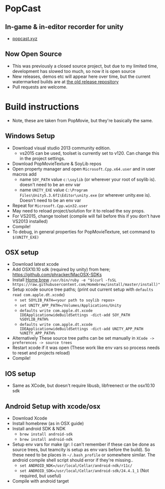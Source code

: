 PopCast
=============================================

In-game & in-editor recorder for unity
---------------------------------------------
+ [popcast.xyz](http://www.popcast.xyz)

Now Open Source
---------------------------------------------
+ This was previously a closed source project, but due to my limited time, development has slowed too much, so now it is open source
+ New releases, demos etc will appear here over time, but the current watermarked builds are at [the old release repository](https://github.com/NewChromantics/PopCast_Release/releases)
+ Pull requests are welcome.

Build instructions
===========================
+ Note, these are taken from PopMovie, but they're basically the same.

Windows Setup
---------------------------------------------
- Download visual studio 2013 community edition.
  - vs2015 can be used, toolset is currently set to v120. Can change this in the project settings.
- Download PopMovieTexture & SoyLib repos
- Open property manager and open `Microsoft.Cpp.x64.user` and in user macros add
  - name `SOY_PATH` value `c:\soylib` (or wherever your root of soylib is). doesn't need to be an env var
  - name `UNITY_EXE` value `C:\Program Files\Unity5.3.6f1\Editor\unity.exe` (or wherever unity.exe is). Doesn't need to be an env var
- Repeat for `Microsoft.Cpp.win32.user`
- May need to reload project/solution for it to reload the soy props.
- For VS2015, change toolset (compile will fail before this if you don't have VS2013 installed)
- Compile!
- To debug, in general properties for PopMovieTexture, set command to `$(UNITY_EXE)`

OSX setup
---------------------------------------------
- Download latest xcode
- Add OSX10.10 sdk (required by unity) from here; https://github.com/phracker/MacOSX-SDKs
- Install [Home brew](http://brew.sh/) `/usr/bin/ruby -e "$(curl -fsSL https://raw.githubusercontent.com/Homebrew/install/master/install)"`
- Setup xcode source tree paths; (print out current setup with `defaults read com.apple.dt.xcode`)
  - `set SOYLIB_PATH=<your path to soylib repos>`
  - `set UNITY_APP_PATH=/Volumes/Applications/Unity`
  - `defaults write com.apple.dt.xcode IDEApplicationwideBuildSettings -dict-add SOY_PATH %SOYLIB_PATH%`
  - `defaults write com.apple.dt.xcode IDEApplicationwideBuildSettings -dict-add UNITY_APP_PATH %UNITY_APP_PATH%`
- Alternatively These source tree paths can be set manually in `XCode -> preferences -> source trees`
- Restart xcode if it was open (These work like env vars so process needs to reset and projects reload)
- Compile!

IOS setup
---------------------------------------------
- Same as XCode, but doesn't require libusb, libfreenect or the osx10.10 sdk


Android Setup with xcode/osx
---------------------------------------------
- Download Xcode
- Install homebrew (as in OSX guide)
- Install android SDK & NDK
  - `brew install android-sdk`
  - `brew install android-ndk`
- Setup env vars for make (gr: I can't remember if these can be done as source trees, but teamcity is setup as env vars before the build). So these need to be places in  `~/.bash_profile` or somewhere similar. The android compile shell script should error if they're missing..
  - `set ANDROID_NDK=/usr/local/Cellar/android-ndk/r11c/`
  - `set ANDROID_SDK=/usr/local/Cellar/android-sdk/24.4.1_1` (Not required, but useful)
- Compile with android target
